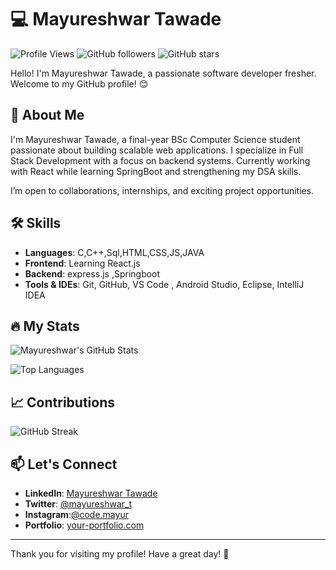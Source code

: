 # 💻 Mayureshwar Tawade

![Profile Views](https://komarev.com/ghpvc/?username=mayureshwartawade&color=blueviolet)
![GitHub followers](https://img.shields.io/github/followers/mayureshwartawade?label=Follow&style=social)
![GitHub stars](https://img.shields.io/github/stars/mayureshwartawade?affiliations=OWNER%2CCOLLABORATOR&style=social)

Hello! I'm Mayureshwar Tawade, a passionate software developer fresher. Welcome to my GitHub profile! 😊

## 🚀 About Me

I'm Mayureshwar Tawade, a final-year BSc Computer Science student passionate about building scalable web applications. I specialize in Full Stack Development with a focus on backend systems. Currently working with React while learning SpringBoot and strengthening my DSA skills.

I’m open to collaborations, internships, and exciting project opportunities.

## 🛠️ Skills

- **Languages**: C,C++,Sql,HTML,CSS,JS,JAVA
- **Frontend**: Learning React.js
- **Backend**: express.js ,Springboot
- **Tools & IDEs**: Git, GitHub, VS Code , Android Studio, Eclipse, IntelliJ IDEA

## 🔥 My Stats

![Mayureshwar's GitHub Stats](https://github-readme-stats.vercel.app/api?username=mayureshwartawade&show_icons=true&theme=radical)

![Top Languages](https://github-readme-stats.vercel.app/api/top-langs/?username=mayureshwartawade&layout=compact&theme=radical)

## 📈 Contributions

![GitHub Streak](https://github-readme-streak-stats.herokuapp.com/?user=mayureshwartawade&theme=radical)

## 📫 Let's Connect

- **LinkedIn**: [Mayureshwar Tawade](https://www.linkedin.com/in/mayureshwartawade)
- **Twitter**: [@mayureshwar_t](https://twitter.com/mayureshwar_t)
- **Instagram**:[@code.mayur](https://instagram.com/code.mayur)
- **Portfolio**: [your-portfolio.com](https://your-portfolio.com)

---

Thank you for visiting my profile! Have a great day! 🌟
